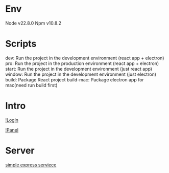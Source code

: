 # Env

Node v22.8.0
Npm v10.8.2

# Scripts

dev: Run the project in the development environment (react app + electron)
pro: Run the project in the production environment (react app + electron)
start: Run the project in the development environment (just react app)
window: Run the project in the development environment (just electron)
build: Package React project
build-mac: Package electron app for mac(need run build first)

# Intro

[!Login]('./src/assets/images/preview/login.png')

[!Panel]('./src/assets/images/preview/panel.png')

# Server

[simple express serviece](https://github.com/TaylorTang12138/todo_list_service)
